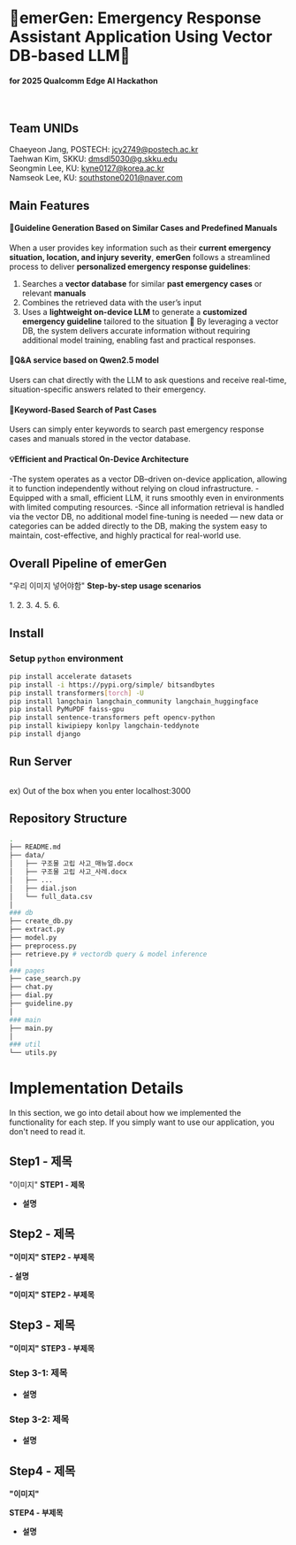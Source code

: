 # 🚨emerGen: Emergency Response Assistant Application Using Vector DB-based LLM🚨
#### for 2025 Qualcomm Edge AI Hackathon
<br>

## Team UNIDs
Chaeyeon Jang, POSTECH: jcy2749@postech.ac.kr<br>
Taehwan Kim, SKKU: dmsdl5030@g.skku.edu<br>
Seongmin Lee, KU: kyne0127@korea.ac.kr<br>
Namseok Lee, KU: southstone0201@naver.com<br>

## Main Features
#### 📘Guideline Generation Based on Similar Cases and Predefined Manuals
When a user provides key information such as their **current emergency situation, location, and injury severity**, **emerGen** follows a streamlined process to deliver **personalized emergency response guidelines**:

1. Searches a **vector database** for similar **past emergency cases** or relevant **manuals**
2. Combines the retrieved data with the user’s input
3. Uses a **lightweight on-device LLM** to generate a **customized emergency guideline** tailored to the situation
🔹 By leveraging a vector DB, the system delivers accurate information without requiring additional model training, enabling fast and practical responses.

#### 💬Q&A service based on Qwen2.5 model
Users can chat directly with the LLM to ask questions and receive real-time, situation-specific answers related to their emergency.

#### 🔎Keyword-Based Search of Past Cases
Users can simply enter keywords to search past emergency response cases and manuals stored in the vector database.

#### 💡Efficient and Practical On-Device Architecture
-The system operates as a vector DB–driven on-device application, allowing it to function independently without relying on cloud infrastructure.
-Equipped with a small, efficient LLM, it runs smoothly even in environments with limited computing resources.
-Since all information retrieval is handled via the vector DB, no additional model fine-tuning is needed — new data or categories can be added directly to the DB, making the system easy to maintain, cost-effective, and highly practical for real-world use.
 
## Overall Pipeline of emerGen
"우리 이미지 넣어야함" 
<b>Step-by-step usage scenarios</b>  <br><br>
1.
2.
3.
4.
5.
6.

## Install
### Setup `python` environment
```bash
pip install accelerate datasets
pip install -i https://pypi.org/simple/ bitsandbytes
pip install transformers[torch] -U
pip install langchain langchain_community langchain_huggingface
pip install PyMuPDF faiss-gpu
pip install sentence-transformers peft opencv-python
pip install kiwipiepy konlpy langchain-teddynote
pip install django
```

## Run Server
```bash

```
ex) Out of the box when you enter localhost:3000

## Repository Structure
``` bash
.
├── README.md
├── data/
│   ├── 구조물 고립 사고_매뉴얼.docx
│   ├── 구조물 고립 사고_사례.docx
│   ├── ...
│   ├── dial.json
│   └── full_data.csv
│   
### db
├── create_db.py
├── extract.py
├── model.py
├── preprocess.py
├── retrieve.py # vectordb query & model inference
│
### pages
├── case_search.py
├── chat.py
├── dial.py
├── guideline.py
│
### main
├── main.py
│
### util
└── utils.py
```

# Implementation Details 
In this section, we go into detail about how we implemented the functionality for each step.
If you simply want to use our application, you don't need to read it.
## Step1 - 제목
"이미지"
<b>STEP1 - 제목 <br>
</p>

- 설명 
## Step2 - 제목 
"이미지"
<b>STEP2 - 부제목 <br>
</p>
- 설명 

"이미지"
<b>STEP2 - 부제목 <br>
</p>

## Step3 - 제목
"이미지"
<b>STEP3 - 부제목 <br>
</p>

### Step 3-1: 제목
- 설명 

### Step 3-2: 제목 
- 설명
  
## Step4 - 제목
"이미지"

<b>STEP4 - 부제목 <br>
</p>

- 설명
